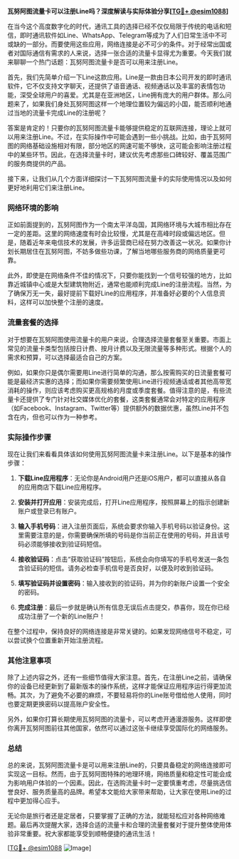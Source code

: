 **瓦努阿图流量卡可以注册Line吗？深度解读与实际体验分享[[TG💪+ @esim1088](https://t.me/s/esim1088)]**

在当今这个高度数字化的时代，通讯工具的选择已经不仅仅局限于传统的电话和短信，即时通讯软件如Line、WhatsApp、Telegram等成为了人们日常生活中不可或缺的一部分。而要使用这些应用，网络连接是必不可少的条件。对于经常出国或者对国际通信有需求的人来说，选择一张合适的流量卡显得尤为重要。今天我们就来聊聊一个热门话题：瓦努阿图流量卡是否可以用来注册Line。

首先，我们先简单介绍一下Line这款应用。Line是一款由日本公司开发的即时通讯软件，它不仅支持文字聊天，还提供了语音通话、视频通话以及丰富的表情包功能，深受全球用户的喜爱。尤其是在亚洲地区，Line拥有庞大的用户群体。那么问题来了，如果我们身处瓦努阿图这样一个地理位置较为偏远的小国，能否顺利地通过当地的流量卡完成Line的注册呢？

答案是肯定的！只要你的瓦努阿图流量卡能够提供稳定的互联网连接，理论上就可以用来注册Line。不过，在实际操作中可能会遇到一些小挑战。比如，由于瓦努阿图的网络基础设施相对有限，部分地区的网速可能不够快，这可能会影响注册过程中的某些环节。因此，在选择流量卡时，建议优先考虑那些口碑较好、覆盖范围广的服务商提供的产品。

接下来，让我们从几个方面详细探讨一下瓦努阿图流量卡的实际使用情况以及如何更好地利用它们来注册Line。

### 网络环境的影响

正如前面提到的，瓦努阿图作为一个南太平洋岛国，其网络环境与大城市相比存在一定的差距。这里的网络速度有时会比较慢，尤其是在高峰时段或偏远地区。但是，随着近年来电信技术的发展，许多运营商已经在努力改善这一状况。如果你计划长期居住在瓦努阿图，不妨多做些功课，了解当地哪些服务商的网络质量更可靠。

此外，即使是在网络条件不佳的情况下，只要你能找到一个信号较强的地方，比如靠近城镇中心或是大型建筑物附近，通常也能顺利完成Line的注册流程。当然，为了确保万无一失，最好提前下载好Line的应用程序，并准备好必要的个人信息资料，这样可以加快整个注册的速度。

### 流量套餐的选择

对于想要在瓦努阿图使用流量卡的用户来说，合理选择流量套餐至关重要。市面上常见的流量卡类型包括按日计费、按月计费以及无限流量等多种形式。根据个人的需求和预算，可以选择最适合自己的方案。

例如，如果你只是偶尔需要用Line进行简单的沟通，那么按需购买的日流量套餐可能是最经济实惠的选择；而如果你需要频繁使用Line进行视频通话或者其他高带宽消耗的操作，则应该考虑购买更高规格的月度或季度套餐。值得注意的是，有些流量卡还提供了专门针对社交媒体优化的套餐，这类套餐通常会对特定的应用程序（如Facebook、Instagram、Twitter等）提供额外的数据优惠，虽然Line并不包含在内，但也可以作为一种参考。

### 实际操作步骤

现在让我们来看看具体该如何使用瓦努阿图流量卡来注册Line。以下是基本的操作步骤：

1. **下载Line应用程序**：无论你是Android用户还是iOS用户，都可以直接从各自的应用商店下载Line应用程序。
   
2. **安装并打开应用**：安装完成后，打开Line应用程序，按照屏幕上的指示创建新账户或登录已有账户。

3. **输入手机号码**：进入注册页面后，系统会要求你输入手机号码以验证身份。这里需要注意的是，你需要确保所填的号码是你当前正在使用的号码，并且该号码必须能够接收到验证码短信。

4. **接收验证码**：点击“获取验证码”按钮后，系统会向你填写的手机号发送一条包含验证码的短信。请务必检查手机信号是否良好，以便及时收到验证码。

5. **填写验证码并设置密码**：输入接收到的验证码，并为你的新账户设置一个安全的密码。

6. **完成注册**：最后一步就是确认所有信息无误后点击提交，恭喜你，现在你已经成功注册了一个新的Line账户！

在整个过程中，保持良好的网络连接是非常关键的。如果发现网络信号不稳定，可以尝试换个位置重新开始注册流程。

### 其他注意事项

除了上述内容之外，还有一些细节值得大家注意。首先，在注册Line之前，请确保你的设备已经更新到了最新版本的操作系统，这样才能保证应用程序运行得更加流畅。其次，为了避免不必要的麻烦，不要轻易将你的Line账号借给他人使用，同时也要定期更换密码以提高账户安全性。

另外，如果你打算长期使用瓦努阿图的流量卡，可以考虑开通漫游服务。这样即使你离开瓦努阿图前往其他国家，依然可以通过这张卡继续享受国际化的网络服务。

### 总结

总的来说，瓦努阿图流量卡是可以用来注册Line的，只要具备稳定的网络连接即可实现这一目标。然而，由于瓦努阿图特殊的地理环境，网络质量和稳定性可能会成为影响用户体验的一个因素。因此，在选购流量卡时一定要慎重考虑，尽量挑选信誉良好、服务质量高的品牌。希望本文能给大家带来帮助，让大家在使用Line的过程中更加得心应手。

无论你是旅行者还是定居者，只要掌握了正确的方法，就能轻松应对各种网络难题。最后再次提醒大家，选择合适的流量卡和合理的流量套餐对于提升整体使用体验非常重要。祝大家都能享受到顺畅便捷的通讯生活！

[[TG💪+ @esim1088](https://t.me/s/esim1088) ![Image](https://i.postimg.cc/4NQfJmqS/Snipaste-2025-05-13-00-14-12.png)]